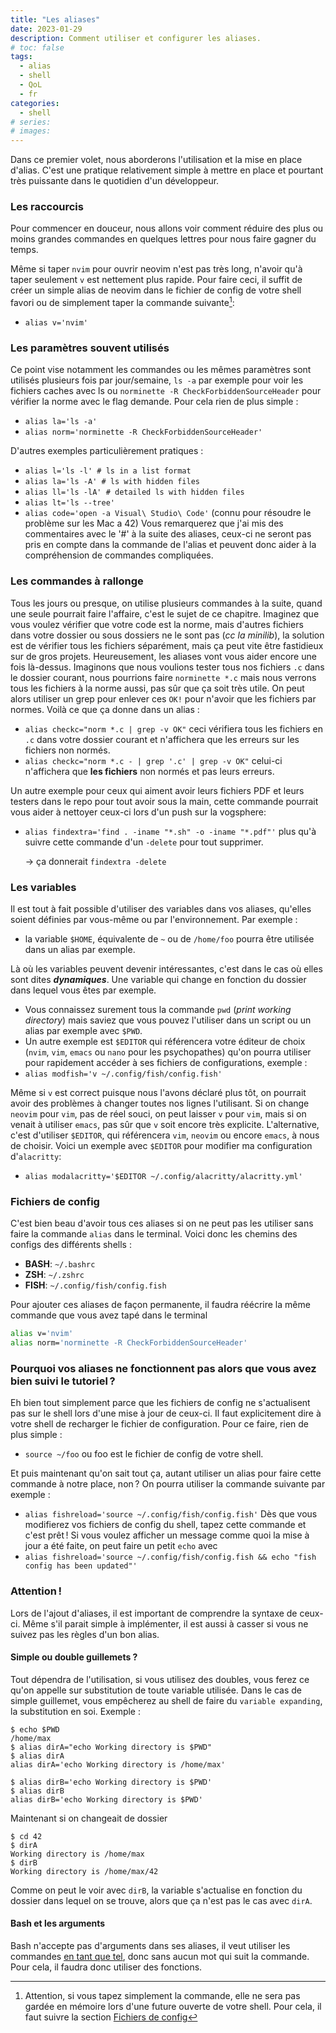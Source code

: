 ```yaml
---
title: "Les aliases"
date: 2023-01-29
description: Comment utiliser et configurer les aliases.
# toc: false
tags:
  - alias
  - shell
  - QoL
  - fr
categories:
  - shell
# series:
# images:
---
```



Dans ce premier volet, nous aborderons l'utilisation et la mise en place d'alias. C'est une pratique relativement simple à mettre en place et pourtant très puissante dans le quotidien d'un développeur.


### Les raccourcis

Pour commencer en douceur, nous allons voir comment réduire des plus ou moins grandes commandes en quelques lettres pour nous faire gagner du temps.

Même si taper `nvim` pour ouvrir neovim n'est pas très long, n'avoir qu'à taper seulement `v` est nettement plus rapide. Pour faire ceci, il suffit de créer un simple alias de neovim dans le fichier de config de votre shell favori ou de simplement taper la commande suivante[^1]:
- `alias v='nvim'`


### Les paramètres souvent utilisés

Ce point vise notamment les commandes ou les mêmes paramètres sont utilisés plusieurs fois par jour/semaine, `ls -a` par exemple pour voir les fichiers caches avec ls ou `norminette -R CheckForbiddenSourceHeader` pour vérifier la norme avec le flag demande.
Pour cela rien de plus simple :
- `alias la='ls -a'`
- `alias norm='norminette -R CheckForbiddenSourceHeader'`

D'autres exemples particulièrement pratiques :
- `alias l='ls -l' # ls in a list format`
- `alias la='ls -A' # ls with hidden files`
- `alias ll='ls -lA' # detailed ls with hidden files`
- `alias lt='ls --tree'`
- `alias code='open -a Visual\ Studio\ Code'` (connu pour résoudre le problème sur les Mac a 42)
Vous remarquerez que j'ai mis des commentaires avec le '#' à la suite des aliases, ceux-ci ne seront pas pris en compte dans la commande de l'alias et peuvent donc aider à la compréhension de commandes compliquées.


### Les commandes à rallonge

Tous les jours ou presque, on utilise plusieurs commandes à la suite, quand une seule pourrait faire l'affaire, c'est le sujet de ce chapitre. Imaginez que vous voulez vérifier que votre code est la norme, mais d'autres fichiers dans votre dossier ou sous dossiers ne le sont pas (*cc la minilib*), la solution est de vérifier tous les fichiers séparément, mais ça peut vite être fastidieux sur de gros projets. Heureusement, les aliases vont vous aider encore une fois là-dessus.
Imaginons que nous voulions tester tous nos fichiers `.c` dans le dossier courant, nous pourrions faire `norminette *.c` mais nous verrons tous les fichiers à la norme aussi, pas sûr que ça soit très utile. On peut alors utiliser un grep pour enlever ces `OK!` pour n'avoir que les fichiers par normes. Voilà ce que ça donne dans un alias :
- `alias checkc="norm *.c | grep -v OK"` ceci vérifiera tous les fichiers en `.c` dans votre dossier courant et n'affichera que les erreurs sur les fichiers non normés.
- `alias checkc="norm *.c - | grep '.c' | grep -v OK"` celui-ci n'affichera que **les fichiers** non normés et pas leurs erreurs.

Un autre exemple pour ceux qui aiment avoir leurs fichiers PDF et leurs testers dans le repo pour tout avoir sous la main, cette commande pourrait vous aider à nettoyer ceux-ci lors d'un push sur la vogsphere:
- `alias findextra='find . -iname "*.sh" -o -iname "*.pdf"'` plus qu'à suivre cette commande d'un `-delete` pour tout supprimer.

  → ça donnerait `findextra -delete`


### Les variables

Il est tout à fait possible d'utiliser des variables dans vos aliases, qu'elles soient définies par vous-même ou par l'environnement.
Par exemple :
- la variable `$HOME`, équivalente de `~` ou de `/home/foo` pourra être utilisée dans un alias par exemple.

Là où les variables peuvent devenir intéressantes, c'est dans le cas où elles sont dites ***dynamiques***. Une variable qui change en fonction du dossier dans lequel vous êtes par exemple.
- Vous connaissez surement tous la commande `pwd` (*print working directory*) mais saviez que vous pouvez l'utiliser dans un script ou un alias par exemple avec `$PWD`.
- Un autre exemple est `$EDITOR` qui référencera votre éditeur de choix (`nvim`, `vim`, `emacs` ou `nano` pour les psychopathes) qu'on pourra utiliser pour rapidement accéder à ses fichiers de configurations, exemple :
- `alias modfish='v ~/.config/fish/config.fish'`

Même si `v` est correct puisque nous l'avons déclaré plus tôt, on pourrait avoir des problèmes à changer toutes nos lignes l'utilisant. Si on change `neovim` pour `vim`, pas de réel souci, on peut laisser `v` pour `vim`, mais si on venait à utiliser `emacs`, pas sûr que `v` soit encore très explicite. L'alternative, c'est d'utiliser `$EDITOR`, qui référencera `vim`, `neovim` ou encore `emacs`, à nous de choisir. Voici un exemple avec `$EDITOR` pour modifier ma configuration d'`alacritty`:
- `alias modalacritty='$EDITOR ~/.config/alacritty/alacritty.yml'`


### Fichiers de config

C'est bien beau d'avoir tous ces aliases si on ne peut pas les utiliser sans faire la commande `alias` dans le terminal. Voici donc les chemins des configs des différents shells :
- **BASH**: `~/.bashrc`
- **ZSH**: `~/.zshrc`
- **FISH**: `~/.config/fish/config.fish`

Pour ajouter ces aliases de façon permanente, il faudra réécrire la même commande que vous avez tapé dans le terminal
```bash
alias v='nvim'
alias norm='norminette -R CheckForbiddenSourceHeader'
```

### Pourquoi vos aliases ne fonctionnent pas alors que vous avez bien suivi le tutoriel ?
Eh bien tout simplement parce que les fichiers de config ne s'actualisent pas sur le shell lors d'une mise à jour de ceux-ci. Il faut explicitement dire à votre shell de recharger le fichier de configuration. Pour ce faire, rien de plus simple :
- `source ~/foo` ou foo est le fichier de config de votre shell.

Et puis maintenant qu'on sait tout ça, autant utiliser un alias pour faire cette commande à notre place, non ? On pourra utiliser la commande suivante par exemple :
- `alias fishreload='source ~/.config/fish/config.fish'`
Dès que vous modifierez vos fichiers de config du shell, tapez cette commande et c'est prêt ! Si vous voulez afficher un message comme quoi la mise à jour a été faite, on peut faire un petit `echo` avec
- `alias fishreload='source ~/.config/fish/config.fish && echo "fish config has been updated"'`

### Attention !
Lors de l'ajout d'aliases, il est important de comprendre la syntaxe de ceux-ci. Même s'il parait simple à implémenter, il est aussi à casser si vous ne suivez pas les règles d'un bon alias.

#### Simple ou double guillemets ?

Tout dépendra de l'utilisation, si vous utilisez des doubles, vous ferez ce qu'on appelle sur substitution de toute variable utilisée. Dans le cas de simple guillemet, vous empêcherez au shell de faire du `variable expanding`, la substitution en soi. Exemple :
```shell
$ echo $PWD
/home/max
$ alias dirA="echo Working directory is $PWD"
$ alias dirA
alias dirA='echo Working directory is /home/max'

$ alias dirB='echo Working directory is $PWD'
$ alias dirB
alias dirB='echo Working directory is $PWD'
```
Maintenant si on changeait de dossier
```shell
$ cd 42
$ dirA
Working directory is /home/max
$ dirB
Working directory is /home/max/42
```
Comme on peut le voir avec `dirB`, la variable s'actualise en fonction du dossier dans lequel on se trouve, alors que ça n'est pas le cas avec `dirA`.

#### Bash et les arguments

Bash n'accepte pas d'arguments dans ses aliases, il veut utiliser les commandes [en tant que tel](https://youtu.be/Tj_DHw6L9BQ), donc sans aucun mot qui suit la commande. Pour cela, il faudra donc utiliser des fonctions.

[^1]: Attention, si vous tapez simplement la commande, elle ne sera pas gardée en mémoire lors d'une future ouverte de votre shell. Pour cela, il faut suivre la section [Fichiers de config](#fichiers-de-config)
